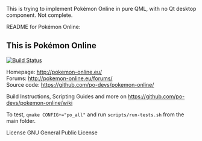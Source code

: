 This is trying to implement Pokémon Online in pure QML, with no Qt desktop component.
Not complete.

README for Pokémon Online:

This is Pokémon Online
----------------------
[![Build Status](https://travis-ci.org/po-devs/pokemon-online.png)](https://travis-ci.org/po-devs/pokemon-online)

Homepage: http://pokemon-online.eu/  
Forums: http://pokemon-online.eu/forums/  
Source code: https://github.com/po-devs/pokemon-online/  

Build Instructions, Scripting Guides and more on https://github.com/po-devs/pokemon-online/wiki

To test, `qmake CONFIG+="po_all"` and run `scripts/run-tests.sh` from the main folder.

License GNU General Public License
